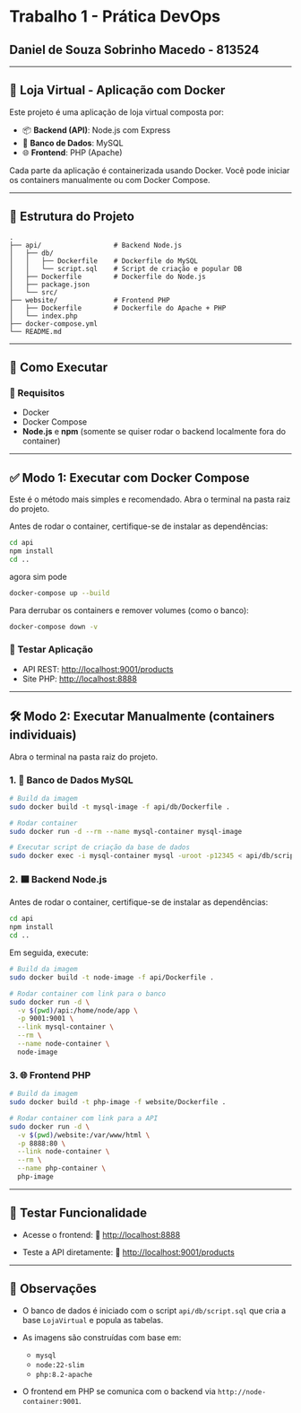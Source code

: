 # Trabalho 1 - Prática DevOps
## Daniel de Souza Sobrinho Macedo - 813524

---
## 🛒 Loja Virtual - Aplicação com Docker

Este projeto é uma aplicação de loja virtual composta por:

* 📦 **Backend (API)**: Node.js com Express
* 🐘 **Banco de Dados**: MySQL
* 🌐 **Frontend**: PHP (Apache)

Cada parte da aplicação é containerizada usando Docker. Você pode iniciar os containers manualmente ou com Docker Compose.

---

## 📁 Estrutura do Projeto

```
.
├── api/                  # Backend Node.js
│   ├── db/
│   │   ├── Dockerfile    # Dockerfile do MySQL
│   │   └── script.sql    # Script de criação e popular DB
│   ├── Dockerfile        # Dockerfile do Node.js
│   ├── package.json
│   └── src/
├── website/              # Frontend PHP
│   ├── Dockerfile        # Dockerfile do Apache + PHP
│   └── index.php
├── docker-compose.yml
└── README.md
```

---

## 🚀 Como Executar

### 🔧 Requisitos

* Docker
* Docker Compose
* **Node.js** e **npm** (somente se quiser rodar o backend localmente fora do container)

---

## ✅ Modo 1: Executar com **Docker Compose**

Este é o método mais simples e recomendado.
Abra o terminal na pasta raiz do projeto.

Antes de rodar o container, certifique-se de instalar as dependências:

```bash
cd api
npm install
cd ..
```
agora sim pode 

```bash
docker-compose up --build
```

Para derrubar os containers e remover volumes (como o banco):

```bash
docker-compose down -v
```

### 🔗 Testar Aplicação

* API REST: [http://localhost:9001/products](http://localhost:9001/products)
* Site PHP: [http://localhost:8888](http://localhost:8888)

---

## 🛠️ Modo 2: Executar Manualmente (containers individuais)

Abra o terminal na pasta raiz do projeto.

### 1. 🐬 Banco de Dados MySQL

```bash
# Build da imagem
sudo docker build -t mysql-image -f api/db/Dockerfile .

# Rodar container
sudo docker run -d --rm --name mysql-container mysql-image

# Executar script de criação da base de dados
sudo docker exec -i mysql-container mysql -uroot -p12345 < api/db/script.sql
```

### 2. 🟦 Backend Node.js

Antes de rodar o container, certifique-se de instalar as dependências:

```bash
cd api
npm install
cd ..
```

Em seguida, execute:

```bash
# Build da imagem
sudo docker build -t node-image -f api/Dockerfile .

# Rodar container com link para o banco
sudo docker run -d \
  -v $(pwd)/api:/home/node/app \
  -p 9001:9001 \
  --link mysql-container \
  --rm \
  --name node-container \
  node-image
```

### 3. 🌐 Frontend PHP

```bash
# Build da imagem
sudo docker build -t php-image -f website/Dockerfile .

# Rodar container com link para a API
sudo docker run -d \
  -v $(pwd)/website:/var/www/html \
  -p 8888:80 \
  --link node-container \
  --rm \
  --name php-container \
  php-image
```

---

## 🧪 Testar Funcionalidade

* Acesse o frontend:
  📎 [http://localhost:8888](http://localhost:8888)

* Teste a API diretamente:
  🔗 [http://localhost:9001/products](http://localhost:9001/products)

---

## 📄 Observações

* O banco de dados é iniciado com o script `api/db/script.sql` que cria a base `LojaVirtual` e popula as tabelas.
* As imagens são construídas com base em:

  * `mysql`
  * `node:22-slim`
  * `php:8.2-apache`
* O frontend em PHP se comunica com o backend via `http://node-container:9001`.

